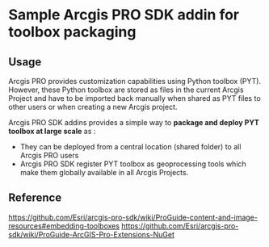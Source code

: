 # Sample Arcgis PRO SDK addin for toolbox packaging

## Usage
Arcgis PRO provides customization capabilities using Python toolbox (PYT). However, these Python toolbox are stored as files in the current Arcgis Project and have to be imported back manually when shared as PYT files to other users or when creating a new Arcgis project.

Arcgis PRO SDK addins provides a simple way to **package and deploy PYT toolbox at large scale** as :
  - They can be deployed from a central location (shared folder) to all Arcgis PRO users
  - Arcgis PRO SDK register PYT toolbox as geoprocessing tools which make them globally available in all Arcgis Projects.

## Reference
https://github.com/Esri/arcgis-pro-sdk/wiki/ProGuide-content-and-image-resources#embedding-toolboxes
https://github.com/Esri/arcgis-pro-sdk/wiki/ProGuide-ArcGIS-Pro-Extensions-NuGet
